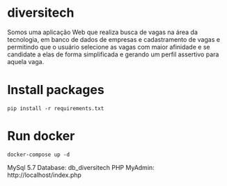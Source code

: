 # diversitech

Somos uma aplicação Web que realiza busca de vagas na área da tecnologia, em banco de dados de empresas e cadastramento de vagas e permitindo que o usuário selecione 
as vagas com maior afinidade e se candidate a elas de forma simplificada e gerando um perfil assertivo para aquela vaga.


# Install packages

`pip install -r requirements.txt`

# Run docker

`docker-compose up -d`

MySql 5.7
Database: db_diversitech
PHP MyAdmin: http://localhost/index.php
